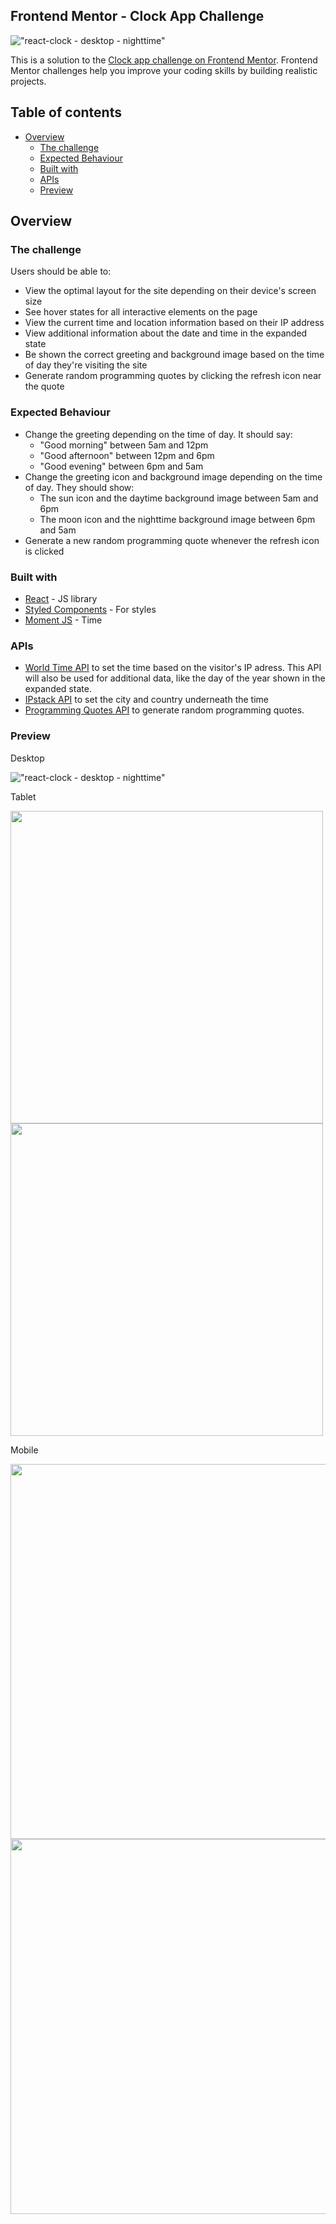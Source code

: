 ## Frontend Mentor - Clock App Challenge <!-- omit in toc -->

!["react-clock - desktop - nighttime"](https://github.com/johncabang/react-clock/blob/main/docs/react-clock-desktop-daytime-01.gif?raw=true)

This is a solution to the [Clock app challenge on Frontend Mentor](https://www.frontendmentor.io/challenges/clock-app-LMFaxFwrM). Frontend Mentor challenges help you improve your coding skills by building realistic projects.

## Table of contents <!-- omit in toc -->

- [Overview](#overview)
  - [The challenge](#the-challenge)
  - [Expected Behaviour](#expected-behaviour)
  - [Built with](#built-with)
  - [APIs](#apis)
  - [Preview](#preview)

## Overview

### The challenge

Users should be able to:

- View the optimal layout for the site depending on their device's screen size
- See hover states for all interactive elements on the page
- View the current time and location information based on their IP address
- View additional information about the date and time in the expanded state
- Be shown the correct greeting and background image based on the time of day they're visiting the site
- Generate random programming quotes by clicking the refresh icon near the quote

### Expected Behaviour

- Change the greeting depending on the time of day. It should say:
  - "Good morning" between 5am and 12pm
  - "Good afternoon" between 12pm and 6pm
  - "Good evening" between 6pm and 5am
- Change the greeting icon and background image depending on the time of day. They should show:
  - The sun icon and the daytime background image between 5am and 6pm
  - The moon icon and the nighttime background image between 6pm and 5am
- Generate a new random programming quote whenever the refresh icon is clicked

### Built with

- [React](https://reactjs.org/) - JS library
- [Styled Components](https://styled-components.com/) - For styles
- [Moment JS](https://momentjs.com/) - Time

### APIs

- [World Time API](http://worldtimeapi.org/) to set the time based on the visitor's IP adress. This API will also be used for additional data, like the day of the year shown in the expanded state.
- [IPstack API](https://ipstack.com/) to set the city and country underneath the time
- [Programming Quotes API](https://programming-quotes-api.herokuapp.com/) to generate random programming quotes.

### Preview

Desktop

!["react-clock - desktop - nighttime"](https://github.com/johncabang/react-clock/blob/main/docs/react-clock-desktop-nighttime-01.gif?raw=true)

Tablet

<img src="https://github.com/johncabang/react-clock/blob/main/docs/react-clock-tablet-daytime-01.gif?raw=true" height="500"> <img src="https://github.com/johncabang/react-clock/blob/main/docs/react-clock-tablet-nighttime-01.gif?raw=true" height="500">

Mobile

<img src="https://github.com/johncabang/react-clock/blob/main/docs/react-clock-mobile-daytime-01.gif?raw=true" height="600"> <img src="https://github.com/johncabang/react-clock/blob/main/docs/react-clock-mobile-nighttime-01.gif?raw=true" height="600">
